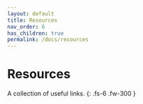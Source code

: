```yaml
---
layout: default
title: Resources
nav_order: 6
has_children: true
permalink: /docs/resources
---
```


# Resources

A collection of useful links.
{: .fs-6 .fw-300 }